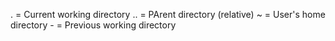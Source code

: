 . = Current working directory
.. = PArent directory (relative)
~ = User's home directory
\- = Previous working directory
